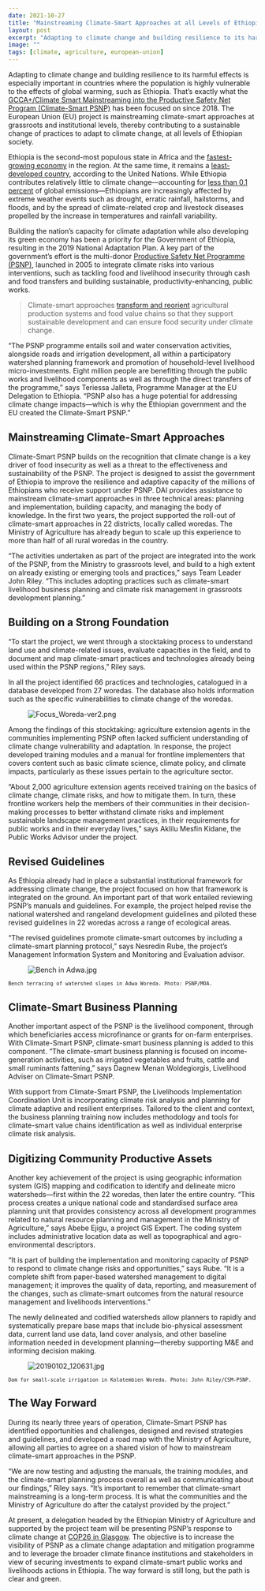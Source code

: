 ```yaml
---
date: 2021-10-27
title: "Mainstreaming Climate-Smart Approaches at all Levels of Ethiopian Society"
layout: post
excerpt: "Adapting to climate change and building resilience to its harmful effects is especially important in countries where the population is highly vulnerable to the effects of global warming, such as Ethiopia."
image: ""
tags: [climate, agriculture, european-union]
---
```

<p>Adapting to climate change and building resilience to its harmful effects is especially important in countries where the population is highly vulnerable to the effects of global warming, such as Ethiopia. That’s exactly what the <a href="https://www.dai.com/our-work/projects/ethiopia-technical-assistance-to-support-gcca-plus-mainstreaming-of-climate-smart-planning-and-implementation-approaches">GCCA+/Climate Smart Mainstreaming into the Productive Safety Net Program (Climate-Smart PSNP)</a> has been focused on since 2018. The European Union (EU) project is mainstreaming climate-smart approaches at grassroots and institutional levels, thereby contributing to a sustainable change of practices to adapt to climate change, at all levels of Ethiopian society.</p><p>Ethiopia is the second-most populous state in Africa and the <a href="https://www.worldbank.org/en/country/ethiopia/overview">fastest-growing economy</a> in the region. At the same time, it remains a <a href="https://data.worldbank.org/?locations=XL-ET">least-developed country</a>, according to the United Nations. While Ethiopia contributes relatively little to climate change—accounting for <a href="https://www.thereporterethiopia.com/article/waste-management-problem-cant-be-discarded-easily">less than 0.1 percent</a> of global emissions—Ethiopians are increasingly affected by extreme weather events such as drought, erratic rainfall, hailstorms, and floods, and by the spread of climate-related crop and livestock diseases propelled by the increase in temperatures and rainfall variability.</p><p>Building the nation’s capacity for climate adaptation while also developing its green economy has been a priority for the Government of Ethiopia, resulting in the 2019 National Adaptation Plan. A key part of the government’s effort is the multi-donor <a href="https://en.wikipedia.org/wiki/Productive_Safety_Net_Programme">Productive Safety Net Programme (PSNP)</a>, launched in 2005 to integrate climate risks into various interventions, such as tackling food and livelihood insecurity through cash and food transfers and building sustainable, productivity-enhancing, public works.</p><blockquote>Climate-smart approaches <a href="https://www.fao.org/climate-smart-agriculture-sourcebook/concept/en/">transform and reorient</a> agricultural production systems and food value chains so that they support sustainable development and can ensure food security under climate change.</blockquote><p>“The PSNP programme entails soil and water conservation activities, alongside roads and irrigation development‚ all within a participatory watershed planning framework and promotion of household-level livelihood micro-investments. Eight million people are benefitting through the public works and livelihood components as well as through the direct transfers of the programme,” says Teriessa Jalleta, Programme Manager at the EU Delegation to Ethiopia. “PSNP also has a huge potential for addressing climate change impacts—which is why the Ethiopian government and the EU created the Climate-Smart PSNP.”</p><h2 id="mainstreaming-climate-smart-approaches">Mainstreaming Climate-Smart Approaches</h2><p>Climate-Smart PSNP builds on the recognition that climate change is a key driver of food insecurity as well as a threat to the effectiveness and sustainability of the PSNP. The project is designed to assist the government of Ethiopia to improve the resilience and adaptive capacity of the millions of Ethiopians who receive support under PSNP. DAI provides assistance to mainstream climate-smart approaches in three technical areas: planning and implementation, building capacity, and managing the body of knowledge. In the first two years, the project supported the roll-out of climate-smart approaches in 22 districts, locally called woredas. The Ministry of Agriculture has already begun to scale up this experience to more than half of all rural woredas in the country.</p><p>“The activities undertaken as part of the project are integrated into the work of the PSNP, from the Ministry to grassroots level, and build to a high extent on already existing or emerging tools and practices,” says Team Leader John Riley. “This includes adopting practices such as climate-smart livelihood business planning and climate risk management in grassroots development planning.”</p><h2 id="building-on-a-strong-foundation">Building on a Strong Foundation</h2><p>“To start the project, we went through a stocktaking process to understand land use and climate-related issues, evaluate capacities in the field, and to document and map climate-smart practices and technologies already being used within the PSNP regions,” Riley says.</p><p>In all the project identified 66 practices and technologies, catalogued in a database developed from 27 woredas. The database also holds information such as the specific vulnerabilities to climate change of the woredas.</p><figure class="kg-card kg-image-card"><img src="https://pubs.ghost.io/uploads/Focus_Woreda-ver2.png" class="kg-image" alt="Focus_Woreda-ver2.png" loading="lazy"></figure><p>Among the findings of this stocktaking: agriculture extension agents in the communities implementing PSNP often lacked sufficient understanding of climate change vulnerability and adaptation. In response, the project developed training modules and a manual for frontline implementers that covers content such as basic climate science, climate policy, and climate impacts, particularly as these issues pertain to the agriculture sector.</p><p>“About 2,000 agriculture extension agents received training on the basics of climate change, climate risks, and how to mitigate them. In turn, these frontline workers help the members of their communities in their decision-making processes to better withstand climate risks and implement sustainable landscape management practices, in their requirements for public works and in their everyday lives,” says Aklilu Mesfin Kidane, the Public Works Advisor under the project.</p><h2 id="revised-guidelines">Revised Guidelines</h2><p>As Ethiopia already had in place a substantial institutional framework for addressing climate change, the project focused on how that framework is integrated on the ground. An important part of that work entailed reviewing PSNP’s manuals and guidelines. For example, the project helped revise the national watershed and rangeland development guidelines and piloted these revised guidelines in 22 woredas across a range of ecological areas.</p><p>“The revised guidelines promote climate-smart outcomes by including a climate-smart planning protocol,” says Nesredin Rube, the project’s Management Information System and Monitoring and Evaluation advisor.</p><figure class="kg-card kg-image-card"><img src="https://pubs.ghost.io/uploads/Bench%20in%20Adwa.jpg" class="kg-image" alt="Bench in Adwa.jpg" loading="lazy"></figure><p><code><code>Bench terracing of watershed slopes in Adwa Woreda. Photo: PSNP/MOA.</code></code></p><h2 id="climate-smart-business-planning">Climate-Smart Business Planning</h2><p>Another important aspect of the PSNP is the livelihood component, through which beneficiaries access microfinance or grants for on-farm enterprises. With Climate-Smart PSNP, climate-smart business planning is added to this component. “The climate-smart business planning is focused on income-generation activities, such as irrigated vegetables and fruits, cattle and small ruminants fattening,” says Dagnew Menan Woldegiorgis, Livelihood Adviser on Climate-Smart PSNP.</p><p>With support from Climate-Smart PSNP, the Livelihoods Implementation Coordination Unit is incorporating climate risk analysis and planning for climate adaptive and resilient enterprises. Tailored to the client and context, the business planning training now includes methodology and tools for climate-smart value chains identification as well as individual enterprise climate risk analysis.</p><h2 id="digitizing-community-productive-assets">Digitizing Community Productive Assets</h2><p>Another key achievement of the project is using geographic information system (GIS) mapping and codification to identify and delineate micro watersheds—first within the 22 woredas, then later the entire country. “This process creates a unique national code and standardised surface area planning unit that provides consistency across all development programmes related to natural resource planning and management in the Ministry of Agriculture,” says Abebe Ejigu, a project GIS Expert. The coding system includes administrative location data as well as topographical and agro-environmental descriptors.</p><p>“It is part of building the implementation and monitoring capacity of PSNP to respond to climate change risks and opportunities,” says Rube. “It is a complete shift from paper-based watershed management to digital management; it improves the quality of data, reporting, and measurement of the changes, such as climate-smart outcomes from the natural resource management and livelihoods interventions.”</p><p>The newly delineated and codified watersheds allow planners to rapidly and systematically prepare base maps that include bio-physical assessment data, current land use data, land cover analysis, and other baseline information needed in development planning—thereby supporting M&amp;E and informing decision making.</p><figure class="kg-card kg-image-card"><img src="https://pubs.ghost.io/uploads/20190102_120631.jpg" class="kg-image" alt="20190102_120631.jpg" loading="lazy"></figure><p><code><code>Dam for small-scale irrigation in Kolatembien Woreda. Photo: John Riley/CSM-PSNP.</code></code></p><h2 id="the-way-forward">The Way Forward</h2><p>During its nearly three years of operation, Climate-Smart PSNP has identified opportunities and challenges, designed and revised strategies and guidelines, and developed a road map with the Ministry of Agriculture, allowing all parties to agree on a shared vision of how to mainstream climate-smart approaches in the PSNP.</p><p>“We are now testing and adjusting the manuals, the training modules, and the climate-smart planning process overall as well as communicating about our findings,” Riley says. “It’s important to remember that climate-smart mainstreaming is a long-term process. It is what the communities and the Ministry of Agriculture do after the catalyst provided by the project.”</p><p>At present, a delegation headed by the Ethiopian Ministry of Agriculture and supported by the project team will be presenting PSNP’s response to climate change at <a href="https://ukcop26.org/">COP26 in Glasgow</a>. The objective is to increase the visibility of PSNP as a climate change adaptation and mitigation programme and to leverage the broader climate finance institutions and stakeholders in view of securing investments to expand climate-smart public works and livelihoods actions in Ethiopia. The way forward is still long, but the path is clear and green.</p>
  